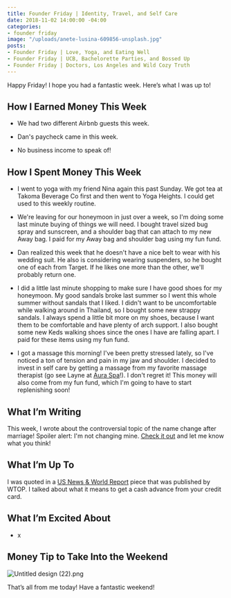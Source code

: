 ```yaml
---
title: Founder Friday | Identity, Travel, and Self Care
date: 2018-11-02 14:00:00 -04:00
categories:
- founder friday
image: "/uploads/anete-lusina-609856-unsplash.jpg"
posts:
- Founder Friday | Love, Yoga, and Eating Well
- Founder Friday | UCB, Bachelorette Parties, and Bossed Up
- Founder Friday | Doctors, Los Angeles and Wild Cozy Truth
---
```


Happy Friday! I hope you had a fantastic week. Here’s what I was up to!

## **How I Earned Money This Week**

* We had two different Airbnb guests this week.

* Dan's paycheck came in this week.

* No business income to speak of!

## **How I Spent Money This Week**

* I went to yoga with my friend Nina again this past Sunday. We got tea at Takoma Beverage Co first and then went to Yoga Heights. I could get used to this weekly routine.

* We're leaving for our honeymoon in just over a week, so I'm doing some last minute buying of things we will need. I bought travel sized bug spray and sunscreen, and a shoulder bag that can attach to my new Away bag. I paid for my Away bag and shoulder bag using my fun fund.

* Dan realized this week that he doesn't have a nice belt to wear with his wedding suit. He also is considering wearing suspenders, so he bought one of each from Target. If he likes one more than the other, we'll probably return one.

* I did a little last minute shopping to make sure I have good shoes for my honeymoon. My good sandals broke last summer so I went this whole summer without sandals that I liked. I didn't want to be uncomfortable while walking around in Thailand, so I bought some new strappy sandals. I always spend a little bit more on my shoes, because I want them to be comfortable and have plenty of arch support. I also bought some new Keds walking shoes since the ones I have are falling apart. I paid for these items using my fun fund.

* I got a massage this morning! I've been pretty stressed lately, so I've noticed a ton of tension and pain in my jaw and shoulder. I decided to invest in self care by getting a massage from my favorite massage therapist (go see Layne at [Aura Spa](https://auraspa.net/)!). I don't regret it! This money will also come from my fun fund, which I'm going to have to start replenishing soon!

## **What I’m Writing**

This week, I wrote about the controversial topic of the name change after marriage! Spoiler alert: I'm not changing mine. [Check it out](https://www.maggiegermano.com/blog/why-im-keeping-my-name-after-i-get-married/) and let me know what you think!

## **What I’m Up To**

I was quoted in a [US News & World Report](https://wtop.com/news/2018/10/can-you-buy-a-money-order-with-a-credit-card/) piece that was published by WTOP. I talked about what it means to get a cash advance from your credit card.

## **What I’m Excited About**

* x

## **Money Tip to Take Into the Weekend**

![Untitled design (22).png](/uploads/Untitled%20design%20(22).png)

That’s all from me today! Have a fantastic weekend!